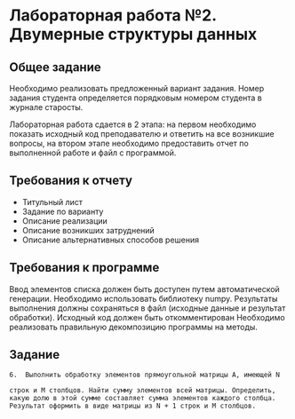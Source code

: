 # Лабораторная работа №2. Двумерные структуры данных

## Общее задание
Необходимо реализовать предложенный вариант задания. Номер задания студента определяется порядковым номером студента в журнале старосты.

Лабораторная работа сдается в 2 этапа: на первом необходимо показать исходный код преподавателю и ответить на все возникшие вопросы, на втором этапе необходимо предоставить отчет по выполненной работе и файл с программой.

## Требования к отчету

* Титульный лист
* Задание по варианту
* Описание реализации
* Описание возникших затруднений
* Описание альтернативных способов решения

## Требования к программе

Ввод элементов списка должен быть доступен путем автоматической генерации. Необходимо использовать библиотеку numpy. Результаты выполнения должны сохраняться в файл (исходные данные и результат обработки).
Исходный код должен быть откомментирован
Необходимо реализовать правильную декомпозицию программы на методы.

## Задание

```
6.	Выполнить обработку элементов прямоугольной матрицы A, имеющей N

строк и M столбцов. Найти сумму элементов всей матрицы. Определить, какую долю в этой сумме составляет сумма элементов каждого столбца. Результат оформить в виде матрицы из N + 1 строк и M столбцов.

```
